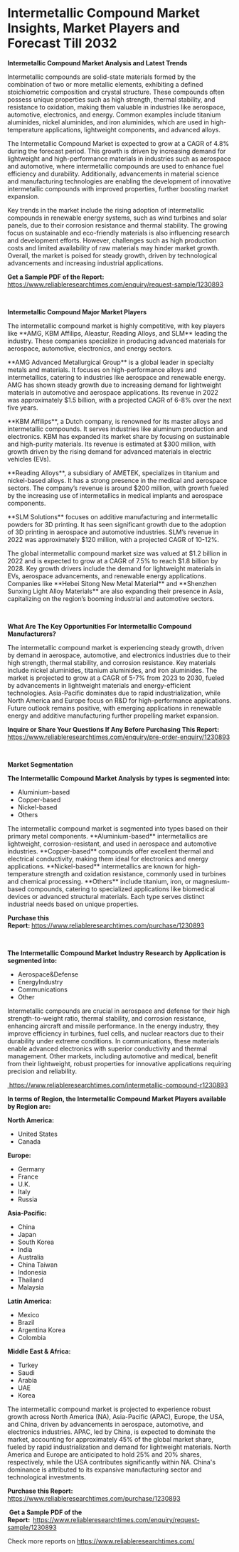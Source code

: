 <p><h1>Intermetallic Compound Market Insights, Market Players and Forecast Till 2032</h1></p><p><strong>Intermetallic Compound Market Analysis and Latest Trends</strong></p>
<p><p>Intermetallic compounds are solid-state materials formed by the combination of two or more metallic elements, exhibiting a defined stoichiometric composition and crystal structure. These compounds often possess unique properties such as high strength, thermal stability, and resistance to oxidation, making them valuable in industries like aerospace, automotive, electronics, and energy. Common examples include titanium aluminides, nickel aluminides, and iron aluminides, which are used in high-temperature applications, lightweight components, and advanced alloys.</p><p>The Intermetallic Compound Market is expected to grow at a CAGR of 4.8% during the forecast period. This growth is driven by increasing demand for lightweight and high-performance materials in industries such as aerospace and automotive, where intermetallic compounds are used to enhance fuel efficiency and durability. Additionally, advancements in material science and manufacturing technologies are enabling the development of innovative intermetallic compounds with improved properties, further boosting market expansion.</p><p>Key trends in the market include the rising adoption of intermetallic compounds in renewable energy systems, such as wind turbines and solar panels, due to their corrosion resistance and thermal stability. The growing focus on sustainable and eco-friendly materials is also influencing research and development efforts. However, challenges such as high production costs and limited availability of raw materials may hinder market growth. Overall, the market is poised for steady growth, driven by technological advancements and increasing industrial applications.</p></p>
<p><strong>Get a Sample PDF of the Report:&nbsp;</strong> <a href="https://www.reliableresearchtimes.com/enquiry/request-sample/1230893?utm_campaign=2033&utm_medium=2&utm_source=Github&utm_content=ia&utm_term=25012025&utm_id=intermetallic-compound">https://www.reliableresearchtimes.com/enquiry/request-sample/1230893</a></p>
<p>&nbsp;</p>
<p><strong>Intermetallic Compound Major Market Players</strong></p>
<p><p>The intermetallic compound market is highly competitive, with key players like **AMG, KBM Affilips, Aleastur, Reading Alloys, and SLM** leading the industry. These companies specialize in producing advanced materials for aerospace, automotive, electronics, and energy sectors.</p><p>**AMG Advanced Metallurgical Group** is a global leader in specialty metals and materials. It focuses on high-performance alloys and intermetallics, catering to industries like aerospace and renewable energy. AMG has shown steady growth due to increasing demand for lightweight materials in automotive and aerospace applications. Its revenue in 2022 was approximately $1.5 billion, with a projected CAGR of 6-8% over the next five years.</p><p>**KBM Affilips**, a Dutch company, is renowned for its master alloys and intermetallic compounds. It serves industries like aluminum production and electronics. KBM has expanded its market share by focusing on sustainable and high-purity materials. Its revenue is estimated at $300 million, with growth driven by the rising demand for advanced materials in electric vehicles (EVs).</p><p>**Reading Alloys**, a subsidiary of AMETEK, specializes in titanium and nickel-based alloys. It has a strong presence in the medical and aerospace sectors. The company’s revenue is around $200 million, with growth fueled by the increasing use of intermetallics in medical implants and aerospace components.</p><p>**SLM Solutions** focuses on additive manufacturing and intermetallic powders for 3D printing. It has seen significant growth due to the adoption of 3D printing in aerospace and automotive industries. SLM’s revenue in 2022 was approximately $120 million, with a projected CAGR of 10-12%.</p><p>The global intermetallic compound market size was valued at $1.2 billion in 2022 and is expected to grow at a CAGR of 7.5% to reach $1.8 billion by 2028. Key growth drivers include the demand for lightweight materials in EVs, aerospace advancements, and renewable energy applications. Companies like **Hebei Sitong New Metal Material** and **Shenzhen Sunxing Light Alloy Materials** are also expanding their presence in Asia, capitalizing on the region’s booming industrial and automotive sectors.</p></p>
<p>&nbsp;</p>
<p><strong>What Are The Key Opportunities For Intermetallic Compound Manufacturers?</strong></p>
<p><p>The intermetallic compound market is experiencing steady growth, driven by demand in aerospace, automotive, and electronics industries due to their high strength, thermal stability, and corrosion resistance. Key materials include nickel aluminides, titanium aluminides, and iron aluminides. The market is projected to grow at a CAGR of 5-7% from 2023 to 2030, fueled by advancements in lightweight materials and energy-efficient technologies. Asia-Pacific dominates due to rapid industrialization, while North America and Europe focus on R&D for high-performance applications. Future outlook remains positive, with emerging applications in renewable energy and additive manufacturing further propelling market expansion.</p></p>
<p><strong>Inquire or Share Your Questions If Any Before Purchasing This Report:</strong> <a href="https://www.reliableresearchtimes.com/enquiry/pre-order-enquiry/1230893?utm_campaign=2033&utm_medium=2&utm_source=Github&utm_content=ia&utm_term=25012025&utm_id=intermetallic-compound">https://www.reliableresearchtimes.com/enquiry/pre-order-enquiry/1230893</a></p>
<p>&nbsp;</p>
<p><strong>Market Segmentation</strong></p>
<p><strong>The Intermetallic Compound Market Analysis by types is segmented into:</strong></p>
<p><ul><li>Aluminium-based</li><li>Copper-based</li><li>Nickel-based</li><li>Others</li></ul></p>
<p><p>The intermetallic compound market is segmented into types based on their primary metal components. **Aluminium-based** intermetallics are lightweight, corrosion-resistant, and used in aerospace and automotive industries. **Copper-based** compounds offer excellent thermal and electrical conductivity, making them ideal for electronics and energy applications. **Nickel-based** intermetallics are known for high-temperature strength and oxidation resistance, commonly used in turbines and chemical processing. **Others** include titanium, iron, or magnesium-based compounds, catering to specialized applications like biomedical devices or advanced structural materials. Each type serves distinct industrial needs based on unique properties.</p></p>
<p><strong>Purchase this Report:&nbsp;</strong><a href="https://www.reliableresearchtimes.com/purchase/1230893?utm_campaign=2033&utm_medium=2&utm_source=Github&utm_content=ia&utm_term=25012025&utm_id=intermetallic-compound">https://www.reliableresearchtimes.com/purchase/1230893</a></p>
<p>&nbsp;</p>
<p><strong>The Intermetallic Compound Market Industry Research by Application is segmented into:</strong></p>
<p><ul><li>Aerospace&Defense</li><li>EnergyIndustry</li><li>Communications</li><li>Other</li></ul></p>
<p><p>Intermetallic compounds are crucial in aerospace and defense for their high strength-to-weight ratio, thermal stability, and corrosion resistance, enhancing aircraft and missile performance. In the energy industry, they improve efficiency in turbines, fuel cells, and nuclear reactors due to their durability under extreme conditions. In communications, these materials enable advanced electronics with superior conductivity and thermal management. Other markets, including automotive and medical, benefit from their lightweight, robust properties for innovative applications requiring precision and reliability.</p></p>
<p><a href="https://www.reliableresearchtimes.com/intermetallic-compound-r1230893?utm_campaign=2033&utm_medium=2&utm_source=Github&utm_content=ia&utm_term=25012025&utm_id=intermetallic-compound">&nbsp;https://www.reliableresearchtimes.com/intermetallic-compound-r1230893</a></p>
<p><strong>In terms of Region, the Intermetallic Compound Market Players available by Region are:</strong></p>
<p>
    <p> <strong> North America: </strong>
        <ul>
            <li>United States</li>
            <li>Canada</li>
        </ul>
        </p> 
    <p> <strong> Europe: </strong>
        <ul>
            <li>Germany</li>
            <li>France</li>
            <li>U.K.</li>
            <li>Italy</li>
            <li>Russia</li>
        </ul>
        </p> 
    <p> <strong> Asia-Pacific: </strong>
        <ul>
            <li>China</li>
            <li>Japan</li>
            <li>South Korea</li>
            <li>India</li>
            <li>Australia</li>
            <li>China Taiwan</li>
            <li>Indonesia</li>
            <li>Thailand</li>
            <li>Malaysia</li>
        </ul>
        </p> 
    <p> <strong> Latin America: </strong>
        <ul>
            <li>Mexico</li>
            <li>Brazil</li>
            <li>Argentina Korea</li>
            <li>Colombia</li>
        </ul>
        </p> 
    <p> <strong> Middle East & Africa: </strong>
        <ul>
            <li>Turkey</li>
            <li>Saudi</li>
            <li>Arabia</li>
            <li>UAE</li>
            <li>Korea</li>
        </ul>
    </p>
    </p>
<p><p>The intermetallic compound market is projected to experience robust growth across North America (NA), Asia-Pacific (APAC), Europe, the USA, and China, driven by advancements in aerospace, automotive, and electronics industries. APAC, led by China, is expected to dominate the market, accounting for approximately 45% of the global market share, fueled by rapid industrialization and demand for lightweight materials. North America and Europe are anticipated to hold 25% and 20% shares, respectively, while the USA contributes significantly within NA. China's dominance is attributed to its expansive manufacturing sector and technological investments.</p></p>
<p><strong>Purchase this Report: </strong><a href="https://www.reliableresearchtimes.com/purchase/1230893?utm_campaign=2033&utm_medium=2&utm_source=Github&utm_content=ia&utm_term=25012025&utm_id=intermetallic-compound">https://www.reliableresearchtimes.com/purchase/1230893</a></p>
<p>&nbsp;<strong>Get a Sample PDF of the Report:&nbsp;&nbsp;</strong><a href="https://www.reliableresearchtimes.com/enquiry/request-sample/1230893?utm_campaign=2033&utm_medium=2&utm_source=Github&utm_content=ia&utm_term=25012025&utm_id=intermetallic-compound">https://www.reliableresearchtimes.com/enquiry/request-sample/1230893</a></p>
<p><strong></strong></p>
<p>Check more reports on <a href="https://www.reliableresearchtimes.com/?utm_campaign=2033&utm_medium=2&utm_source=Github&utm_content=ia&utm_term=25012025&utm_id=intermetallic-compound">https://www.reliableresearchtimes.com/</a></p>